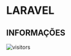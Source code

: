 # LARAVEL

## INFORMAÇÕES

![visitors](https://visitor-badge.glitch.me/badge?page_id=Devgeeknerd.laravel-full-stack "Total de Visitas")
